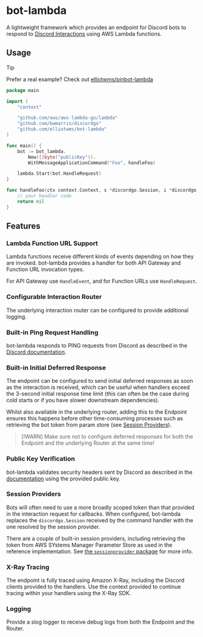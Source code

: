 # bot-lambda

A lightweight framework which provides an endpoint for Discord bots to respond to [Discord Interactions](https://discord.com/developers/docs/interactions/overview) using AWS Lambda functions.

## Usage

> [!TIP]
> Prefer a real example? Check out [elliotwms/pinbot-lambda](https://github.com/elliotwms/pinbot-lambda)

```go
package main

import (
	"context"

	"github.com/aws/aws-lambda-go/lambda"
	"github.com/bwmarrin/discordgo"
	"github.com/elliotwms/bot-lambda"
)

func main() {
	bot := bot_lambda.
		New([]byte("publicKey")).
		WithMessageApplicationCommand("Foo", handleFoo)

	lambda.Start(bot.HandleRequest)
}

func handleFoo(ctx context.Context, s *discordgo.Session, i *discordgo.InteractionCreate, data discordgo.ApplicationCommandInteractionData) (err error) {
	// your handler code
	return nil
}

```

## Features

### Lambda Function URL Support

Lambda functions receive different kinds of events depending on how they are invoked. bot-lambda provides a handler for both API Gateway and Function URL invocation types.

For API Gateway use `HandleEvent`, and for Function URLs use `HandleRequest`.

### Configurable Interaction Router

The underlying interaction router can be configured to provide additional logging.

### Built-in Ping Request Handling

bot-lambda responds to PING requests from Discord as described in the [Discord documentation](https://discord.com/developers/docs/interactions/overview#setting-up-an-endpoint-acknowledging-ping-requests).

### Built-in Initial Deferred Response

The endpoint can be configured to send initial deferred responses as soon as the interaction is received, which can be useful when handlers exceed the 3-second initial response time limit (this can often be the case during cold starts or if you have slower downstream dependencies).

Whilst also available in the underlying router, adding this to the Endpoint ensures this happens before other time-consuming processes such as retrieving the bot token from param store (see [Session Providers](#session-providers)).

> [!WARN]
> Make sure not to configure deferred responses for both the Endpoint and the underlying Router at the same time!

### Public Key Verification

bot-lambda validates security headers sent by Discord as described in the [documentation](https://discord.com/developers/docs/interactions/overview#setting-up-an-endpoint-validating-security-request-headers) using the provided public key.

### Session Providers

Bots will often need to use a more broadly scoped token than that provided in the interaction request for callbacks. When configured, bot-lambda replaces the `discordgo.Session` received by the command handler with the one resolved by the session provider.

There are a couple of built-in session providers, including retrieving the token from AWS SYstems Manager Parameter Store as used in the reference implementation. See [the `sessionprovider` package](/sessionprovider) for more info.

### X-Ray Tracing

The endpoint is fully traced using Amazon X-Ray, including the Discord clients provided to the handlers. Use the context provided to continue tracing within your handlers using the X-Ray SDK.

### Logging

Provide a slog logger to receive debug logs from both the Endpoint and the Router.